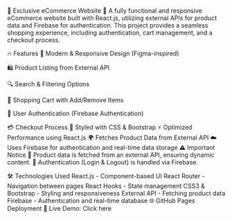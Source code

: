 🛒 Exclusive eCommerce Website
🚀 A fully functional and responsive eCommerce website built with React.js, utilizing external APIs for product data and Firebase for authentication.
This project provides a seamless shopping experience, including authentication, cart management, and a checkout process.


🔥 Features
🏪 Modern & Responsive Design (Figma-inspired)

🛍️ Product Listing from External API

🔍 Search & Filtering Options

🛒 Shopping Cart with Add/Remove Items

🔑 User Authentication (Firebase Authentication)

💳 Checkout Process
🎨 Styled with CSS & Bootstrap
⚡ Optimized Performance using React.js
🌍 Fetches Product Data from External API
☁️ Uses Firebase for authentication and real-time data storage
⚠️ Important Notice
🔹 Product data is fetched from an external API, ensuring dynamic content.
🔹 Authentication (Login & Logout) is handled via Firebase.

🛠️ Technologies Used
React.js - Component-based UI
React Router - Navigation between pages
React Hooks - State management
CSS3 & Bootstrap - Styling and responsiveness
External API - Fetching product data
Firebase - Authentication and real-time database
🌐 GitHub Pages Deployment
🔗 Live Demo: Click here


